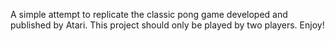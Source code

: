 A simple attempt to replicate the classic pong game developed and published by Atari. This project should only be played by two players. Enjoy! 
